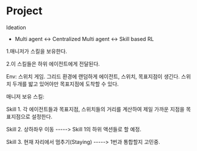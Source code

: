 # Project


Ideation

* Multi agent <-> Centralized Multi agent <-> Skill based RL 

<Skill based RL>
 1.매니저가 스킬을 보유한다. 
 
 2.이 스킬들은 하위 에이전트에게 전달된다.

  
 
 Env: 스위치 게임. 
       그리드 환경에 랜덤하게 에이전트, 스위치, 목표지점이 생긴다.
       스위치 두개를 밟고 있어야만 목표지점에 도착할 수 있다.
  
  매니저 보유 스킬:
  
  Skill 1. 각 에이전트들과 목표지점, 스위치들의 거리를 계산하여 제일 가까운 지점을 목표지점으로 설정한다.
  
  Skill 2. 상하좌우 이동  -----> Skill 1의 하위 액션들로 할 예정.
  
  Skill 3. 현재 자리에서 멈추기(Staying) -----> 1번과 통합할지 고민중.
